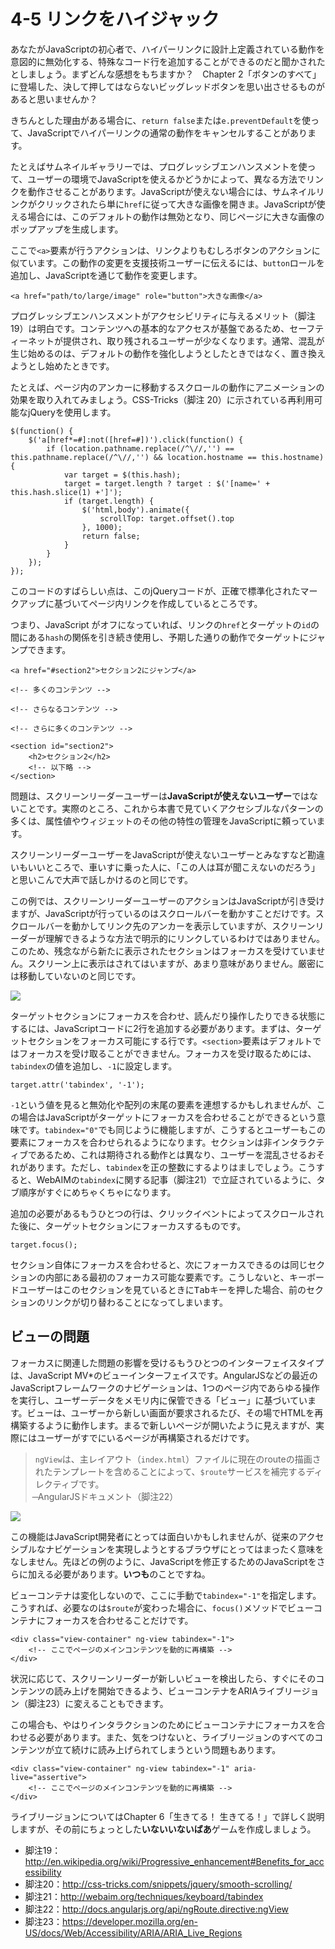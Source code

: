 # 4-5 リンクをハイジャック

あなたがJavaScriptの初心者で、ハイパーリンクに設計上定義されている動作を意図的に無効化する、特殊なコード行を追加することができるのだと聞かされたとしましょう。まずどんな感想をもちますか？　Chapter 2「ボタンのすべて」に登場した、決して押してはならないビッグレッドボタンを思い出させるものがあると思いませんか？　

きちんとした理由がある場合に、`return false`または`e.preventDefault`を使って、JavaScriptでハイパーリンクの通常の動作をキャンセルすることがあります。

たとえばサムネイルギャラリーでは、プログレッシブエンハンスメントを使って、ユーザーの環境でJavaScriptを使えるかどうかによって、異なる方法でリンクを動作させることがあります。JavaScriptが使えない場合には、サムネイルリンクがクリックされたら単に`href`に従って大きな画像を開きま。JavaScriptが使える場合には、このデフォルトの動作は無効となり、同じページに大きな画像のポップアップを生成します。

ここで`<a>`要素が行うアクションは、リンクよりもむしろボタンのアクションに似ています。この動作の変更を支援技術ユーザーに伝えるには、`button`ロールを追加し、JavaScriptを通じて動作を変更します。

```
<a href="path/to/large/image" role="button">大きな画像</a>
```

プログレッシブエンハンスメントがアクセシビリティに与えるメリット（脚注19）は明白です。コンテンツへの基本的なアクセスが基盤であるため、セーフティーネットが提供され、取り残されるユーザーが少なくなります。通常、混乱が生じ始めるのは、デフォルトの動作を強化しようとしたときではなく、置き換えようとし始めたときです。

たとえば、ページ内のアンカーに移動するスクロールの動作にアニメーションの効果を取り入れてみましょう。CSS-Tricks（脚注 20）に示されている再利用可能なjQueryを使用します。

```
$(function() {
	$('a[href*=#]:not([href=#])').click(function() {
		if (location.pathname.replace(/^\//,'') == this.pathname.replace(/^\//,'') && location.hostname == this.hostname) {
			var target = $(this.hash);
			target = target.length ? target : $('[name=' + this.hash.slice(1) +']');
			if (target.length) {
				$('html,body').animate({
					scrollTop: target.offset().top
				}, 1000);
				return false;
			}
		}
	});
});
```

このコードのすばらしい点は、このjQueryコードが、正確で標準化されたマークアップに基づいてページ内リンクを作成しているところです。

つまり、JavaScript がオフになっていれば、リンクの`href`とターゲットの`id`の間にある`hash`の関係を引き続き使用し、予期した通りの動作でターゲットにジャンプできます。

```
<a href="#section2">セクション2にジャンプ</a>

<!-- 多くのコンテンツ -->

<!-- さらなるコンテンツ -->

<!-- さらに多くのコンテンツ -->

<section id="section2">
	<h2>セクション2</h2>
	<!-- 以下略 -->
</section>
```

問題は、スクリーンリーダーユーザーは**JavaScriptが使えないユーザー**ではないことです。実際のところ、これから本書で見ていくアクセシブルなパターンの多くは、属性値やウィジェットのその他の特性の管理をJavaScriptに頼っています。

スクリーンリーダーユーザーをJavaScriptが使えないユーザーとみなすなど勘違いもいいところで、車いすに乗った人に、「この人は耳が聞こえないのだろう」と思いこんで大声で話しかけるのと同じです。

この例では、スクリーンリーダーユーザーのアクションはJavaScriptが引き受けますが、JavaScriptが行っているのはスクロールバーを動かすことだけです。スクロールバーを動かしてリンク先のアンカーを表示していますが、スクリーンリーダーが理解できるような方法で明示的にリンクしているわけではありません。このため、残念ながら新たに表示されたセクションはフォーカスを受けていません。スクリーン上に表示はされてはいますが、あまり意味がありません。厳密には移動していないのと同じです。

![](4-5_01.png)

ターゲットセクションにフォーカスを合わせ、読んだり操作したりできる状態にするには、JavaScriptコードに2行を追加する必要があります。まずは、ターゲットセクションをフォーカス可能にする行です。`<section>`要素はデフォルトではフォーカスを受け取ることができません。フォーカスを受け取るためには、`tabindex`の値を追加し、`-1`に設定します。

```
target.attr('tabindex', '-1');
```

`-1`という値を見ると無効化や配列の末尾の要素を連想するかもしれませんが、この場合はJavaScriptがターゲットにフォーカスを合わせることができるという意味です。`tabindex="0"`でも同じように機能しますが、こうするとユーザーもこの要素にフォーカスを合わせられるようになります。セクションは非インタラクティブであるため、これは期待される動作とは異なり、ユーザーを混乱させるおそれがあります。ただし、`tabindex`を正の整数にするよりはましでしょう。こうすると、WebAIMの`tabindex`に関する記事（脚注21）で立証されているように、タブ順序がすぐにめちゃくちゃになります。

追加の必要があるもうひとつの行は、クリックイベントによってスクロールされた後に、ターゲットセクションにフォーカスするものです。

```
target.focus();
```

セクション自体にフォーカスを合わせると、次にフォーカスできるのは同じセクションの内部にある最初のフォーカス可能な要素です。こうしないと、キーボードユーザーはこのセクションを見ているときに<kbd>Tab</kbd>キーを押した場合、前のセクションのリンクが切り替わることになってしまいます。

## ビューの問題

フォーカスに関連した問題の影響を受けるもうひとつのインターフェイスタイプは、JavaScript MV*のビューインターフェイスです。AngularJSなどの最近のJavaScriptフレームワークのナビゲーションは、1つのページ内であらゆる操作を実行し、ユーザーデータをメモリ内に保管できる「ビュー」に基づいています。ビューは、ユーザーから新しい画面が要求されるたび、その場でHTMLを再構築するように動作します。まるで新しいページが開いたように見えますが、実際にはユーザーがすでにいるページが再構築されるだけです。

>`ngView`は、主レイアウト（`index.html`）ファイルに現在のrouteの描画されたテンプレートを含めることによって、`$route`サービスを補完するディレクティブです。<br>
̶ AngularJSドキュメント（脚注22）

![](4-5_02.png)

この機能はJavaScript開発者にとっては面白いかもしれませんが、従来のアクセシブルなナビゲーションを実現しようとするブラウザにとってはまったく意味をなしません。先ほどの例のように、JavaScriptを修正するためのJavaScriptをさらに加える必要があります。**いつも**のことですね。

ビューコンテナは変化しないので、ここに手動で`tabindex="-1"`を指定します。こうすれば、必要なのは`$route`が変わった場合に、`focus()`メソッドでビューコンテナにフォーカスを合わせることだけです。

```
<div class="view-container" ng-view tabindex="-1">
	<!-- ここでページのメインコンテンツを動的に再構築 -->
</div>
```

状況に応じて、スクリーンリーダーが新しいビューを検出したら、すぐにそのコンテンツの読み上げを開始できるよう、ビューコンテナをARIAライブリージョン（脚注23）に変えることもできます。

この場合も、やはりインタラクションのためにビューコンテナにフォーカスを合わせる必要があります。また、気をつけないと、ライブリージョンのすべてのコンテンツが立て続けに読み上げられてしまうという問題もあります。

```
<div class="view-container" ng-view tabindex="-1" aria-live="assertive">
	<!-- ここでページのメインコンテンツを動的に再構築 -->
</div>
```

ライブリージョンについてはChapter 6「生きてる！ 生きてる！」で詳しく説明しますが、その前にちょっとした**いないいないばあ**ゲームを作成しましょう。

- 脚注19：http://en.wikipedia.org/wiki/Progressive_enhancement#Benefits_for_accessibility
- 脚注20：http://css-tricks.com/snippets/jquery/smooth-scrolling/
- 脚注21：http://webaim.org/techniques/keyboard/tabindex
- 脚注22：http://docs.angularjs.org/api/ngRoute.directive:ngView
- 脚注23：https://developer.mozilla.org/en-US/docs/Web/Accessibility/ARIA/ARIA_Live_Regions
